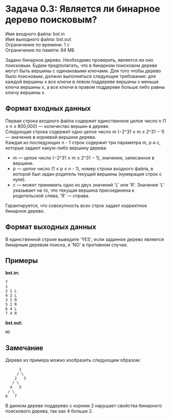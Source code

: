 # Задача 0.3: Является ли бинарное дерево поисковым?

Имя входного файла: bst.in  
Имя выходного файла: bst.out  
Ограничение по времени: 1 с  
Ограничение по памяти: 64 МБ  

Задано бинарное дерево. Необходимо проверить, является ли оно поисковым. Будем предполагать, что в бинарном поисковом дереве могут быть вершины с одинаковыми ключами. Для того чтобы дерево было поисковым, должно выполняться следующее требование: для каждой вершины x все ключи в левом поддереве вершины x меньше ключа вершины x, а все ключи в правом поддереве больше либо равны ключу вершины x.

## Формат входных данных

Первая строка входного файла содержит единственное целое число n (1 ≤ n ≤ 800,000) — количество вершин в дереве.  
Следующая строка содержит одно целое число m (−2^31 ≤ m ≤ 2^31 − 1) — значение в корневой вершине дерева.  
Каждая из последующих n - 1 строк содержит три параметра m, p и c, которые задают какую-либо вершину дерева:
- m — целое число (−2^31 ≤ m ≤ 2^31 − 1), значение, записанное в вершине.
- p — целое число (1 ≤ p ≤ n - 1), номер строки входного файла, в которой был задан родитель текущей вершины (нумерация строк с нуля).
- c — может принимать одно из двух значений 'L' или 'R'. Значение 'L' указывает на то, что текущая вершина присоединена к родительской слева, 'R' — справа.

Гарантируется, что совокупность всех строк задает корректное бинарное дерево.

## Формат выходных данных

В единственной строке выведите 'YES', если заданное дерево является бинарным деревом поиска, и 'NO' в противном случае.

## Примеры

**bst.in:**
```
7
1
2 1 L
4 2 L
3 1 R
5 2 R
6 4 L
7 4 R
```

**bst.out:**
```
NO
```

## Замечание

Дерево из примера можно изобразить следующим образом:
```
      1
     / \
    2   3
   / \
  4   5
 / \
6   7
```
В данном дереве поддерево с корнем 2 нарушает свойства бинарного поискового дерева, так как 4 больше 2.
